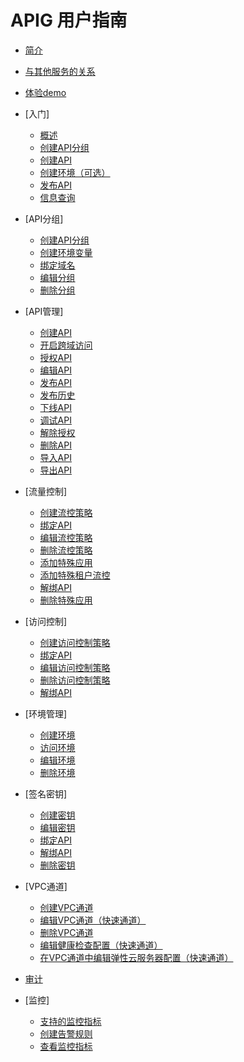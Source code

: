 # APIG 用户指南

-   [简介](简介.md)
-   [与其他服务的关系](与其他服务的关系.md)
-   [体验demo](体验demo.md)
-   [入门]
    -   [概述](概述.md)
    -   [创建API分组](创建API分组.md)
    -   [创建API](创建API.md)
    -   [创建环境（可选）](创建环境（可选）.md)
    -   [发布API](发布API.md)
    -   [信息查询](信息查询.md)

-   [API分组]
    -   [创建API分组](新建API分组.md)
    -   [创建环境变量](创建环境变量.md)
    -   [绑定域名](绑定域名.md)
    -   [编辑分组](编辑分组.md)
    -   [删除分组](删除分组.md)

-   [API管理]
    -   [创建API](新建API.md)
    -   [开启跨域访问](开启跨域访问.md)
    -   [授权API](授权API.md)
    -   [编辑API](编辑API.md)
    -   [发布API](发布API到环境.md)
    -   [发布历史](发布历史.md)
    -   [下线API](下线API.md)
    -   [调试API](调试API.md)
    -   [解除授权](解除授权.md)
    -   [删除API](删除API.md)
    -   [导入API](导入API.md)
    -   [导出API](导出API.md)

-   [流量控制]
    -   [创建流控策略](创建流控策略.md)
    -   [绑定API](绑定API.md)
    -   [编辑流控策略](编辑流控策略.md)
    -   [删除流控策略](删除流控策略.md)
    -   [添加特殊应用](添加特殊应用.md)
    -   [添加特殊租户流控](添加特殊租户流控.md)
    -   [解绑API](解绑API.md)
    -   [删除特殊应用](删除特殊应用.md)

-   [访问控制]
    -   [创建访问控制策略](创建访问控制策略.md)
    -   [绑定API](访问控制绑定API.md)
    -   [编辑访问控制策略](编辑访问控制策略.md)
    -   [删除访问控制策略](删除访问控制策略.md)
    -   [解绑API](访问控制解绑API.md)

-   [环境管理]
    -   [创建环境](创建环境.md)
    -   [访问环境](访问环境.md)
    -   [编辑环境](编辑环境.md)
    -   [删除环境](删除环境.md)

-   [签名密钥]
    -   [创建密钥](创建密钥.md)
    -   [编辑密钥](编辑密钥.md)
    -   [绑定API](签名秘钥绑定API.md)
    -   [解绑API](签名秘钥解绑API.md)
    -   [删除密钥](删除密钥.md)

-   [VPC通道]
    -   [创建VPC通道](创建VPC通道.md)
    -   [编辑VPC通道（快速通道）](编辑VPC通道（快速通道）.md)
    -   [删除VPC通道](删除VPC通道.md)
    -   [编辑健康检查配置（快速通道）](编辑健康检查配置（快速通道）.md)
    -   [在VPC通道中编辑弹性云服务器配置（快速通道）](在VPC通道中编辑弹性云服务器配置（快速通道）.md)

-   [审计](审计.md)
-   [监控]
    -   [支持的监控指标](支持的监控指标.md)
    -   [创建告警规则](创建告警规则.md)
    -   [查看监控指标](查看监控指标.md)

